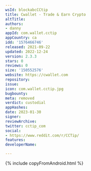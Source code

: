 ```yaml
---
wsId: blockabcCCtip
title: Cwallet - Trade & Earn Crypto
altTitle: 
authors:
- danny
appId: com.wallet.cctip
appCountry: ca
idd: '1576466746'
released: 2021-09-22
updated: 2022-12-24
version: 2.3.3
stars: 0
reviews: 0
size: '150552576'
website: https://cwallet.com
repository: 
issue: 
icon: com.wallet.cctip.jpg
bugbounty: 
meta: removed
verdict: custodial
appHashes: 
date: 2023-01-30
signer: 
reviewArchive: 
twitter: cctip_com
social:
- https://www.reddit.com/r/CCTip/
features: 
developerName: 

---
```


{% include copyFromAndroid.html %}
